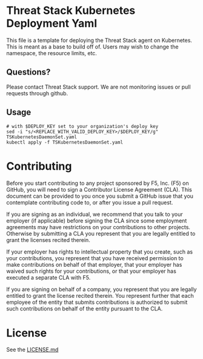 # Threat Stack Kubernetes Deployment Yaml

This file is a template for deploying the Threat Stack agent on Kubernetes. This is meant as a base to build off of. Users may wish to change the namespace, the resource limits, etc.

## Questions?

Please contact Threat Stack support. We are not monitoring issues or pull requests through github.

## Usage

```
# with $DEPLOY_KEY set to your organization's deploy key
sed -i "s/<REPLACE_WITH_VALID_DEPLOY_KEY>/$DEPLOY_KEY/g" TSKubernetesDaemonSet.yaml
kubectl apply -f TSKubernetesDaemonSet.yaml
```

# Contributing

Before you start contributing to any project sponsored by F5, Inc. (F5) on GitHub, you will need to sign a Contributor License Agreement (CLA). This document can be provided to you once you submit a GitHub issue that you contemplate contributing code to, or after you issue a pull request.

If you are signing as an individual, we recommend that you talk to your employer (if applicable) before signing the CLA since some employment agreements may have restrictions on your contributions to other projects. Otherwise by submitting a CLA you represent that you are legally entitled to grant the licenses recited therein.

If your employer has rights to intellectual property that you create, such as your contributions, you represent that you have received permission to make contributions on behalf of that employer, that your employer has waived such rights for your contributions, or that your employer has executed a separate CLA with F5.

If you are signing on behalf of a company, you represent that you are legally entitled to grant the license recited therein. You represent further that each employee of the entity that submits contributions is authorized to submit such contributions on behalf of the entity pursuant to the CLA.

# License

See the [LICENSE.md](LICENSE.md)